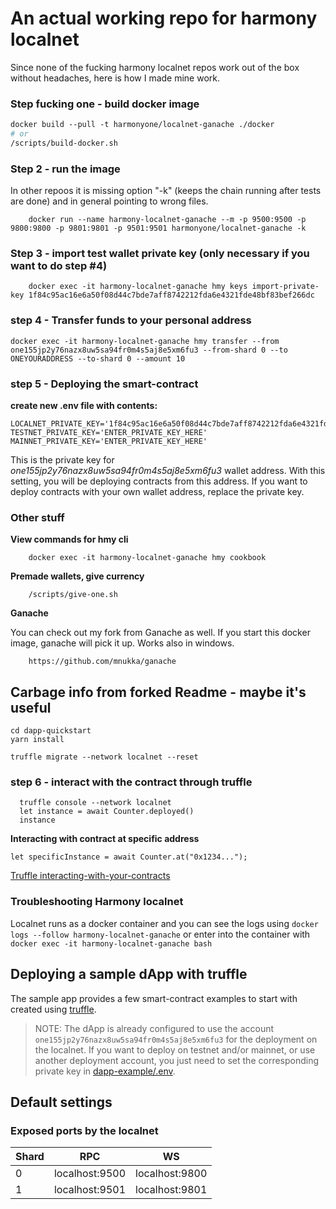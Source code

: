 # An actual working repo for harmony localnet
Since none of the fucking harmony localnet repos work out of the box without headaches, here is how I made mine work.

### Step fucking one - build docker image
````dockerfile
docker build --pull -t harmonyone/localnet-ganache ./docker
# or
/scripts/build-docker.sh
````

### Step 2 - run the image
In other repoos it is missing option "-k" (keeps the chain running after tests are done) and in general pointing to wrong files.
``` 
    docker run --name harmony-localnet-ganache --m -p 9500:9500 -p 9800:9800 -p 9801:9801 -p 9501:9501 harmonyone/localnet-ganache -k
```
### Step 3 - import test wallet private key (only necessary if you want to do step #4)
``` 
    docker exec -it harmony-localnet-ganache hmy keys import-private-key 1f84c95ac16e6a50f08d44c7bde7aff8742212fda6e4321fde48bf83bef266dc
``` 
### step 4 - Transfer funds to your personal address
``` 
docker exec -it harmony-localnet-ganache hmy transfer --from one155jp2y76nazx8uw5sa94fr0m4s5aj8e5xm6fu3 --from-shard 0 --to ONEYOURADDRESS --to-shard 0 --amount 10
``` 

### step 5 - Deploying the smart-contract
**create new .env file with contents:**
```
LOCALNET_PRIVATE_KEY='1f84c95ac16e6a50f08d44c7bde7aff8742212fda6e4321fde48bf83bef266dc'
TESTNET_PRIVATE_KEY='ENTER_PRIVATE_KEY_HERE'
MAINNET_PRIVATE_KEY='ENTER_PRIVATE_KEY_HERE'
```
This is the private key for _one155jp2y76nazx8uw5sa94fr0m4s5aj8e5xm6fu3_ wallet address. With this setting, you will be deploying contracts from this address.
If you want to deploy contracts with your own wallet address, replace the private key.

### Other stuff
**View commands for hmy cli**
````
    docker exec -it harmony-localnet-ganache hmy cookbook
````

**Premade wallets, give currency**
````
    /scripts/give-one.sh
````

**Ganache**

You can check out my fork from Ganache as well. If you start this docker image, ganache will pick it up.
Works also in windows.
````access transformers
    https://github.com/mnukka/ganache
````

## Carbage info from forked Readme - maybe it's useful

```
cd dapp-quickstart
yarn install
```

```
truffle migrate --network localnet --reset
```

### step 6 - interact with the contract through truffle
````
  truffle console --network localnet
  let instance = await Counter.deployed()
  instance
````

**Interacting with contract at specific address**
```
let specificInstance = await Counter.at("0x1234...");
```

[Truffle interacting-with-your-contracts](https://www.trufflesuite.com/docs/truffle/getting-started/interacting-with-your-contracts)

### Troubleshooting Harmony localnet

Localnet runs as a docker container and you can see the logs using `docker logs --follow harmony-localnet-ganache` or enter into the container with `docker exec -it harmony-localnet-ganache bash`

## Deploying a sample dApp with truffle

The sample app provides a few smart-contract examples to start with created using [truffle](https://www.trufflesuite.com/docs/truffle/overview).

> NOTE: The dApp is already configured to use the account `one155jp2y76nazx8uw5sa94fr0m4s5aj8e5xm6fu3` for the deployment on the localnet. If you want to deploy on testnet and/or mainnet, or use another deployment account, you just need to set the corresponding private key in [dapp-example/.env](dapp-example/.env).

## Default settings

### Exposed ports by the localnet
| Shard | RPC | WS |
|-|-|-|
| 0 | localhost:9500 | localhost:9800 |
| 1 | localhost:9501 | localhost:9801 |
